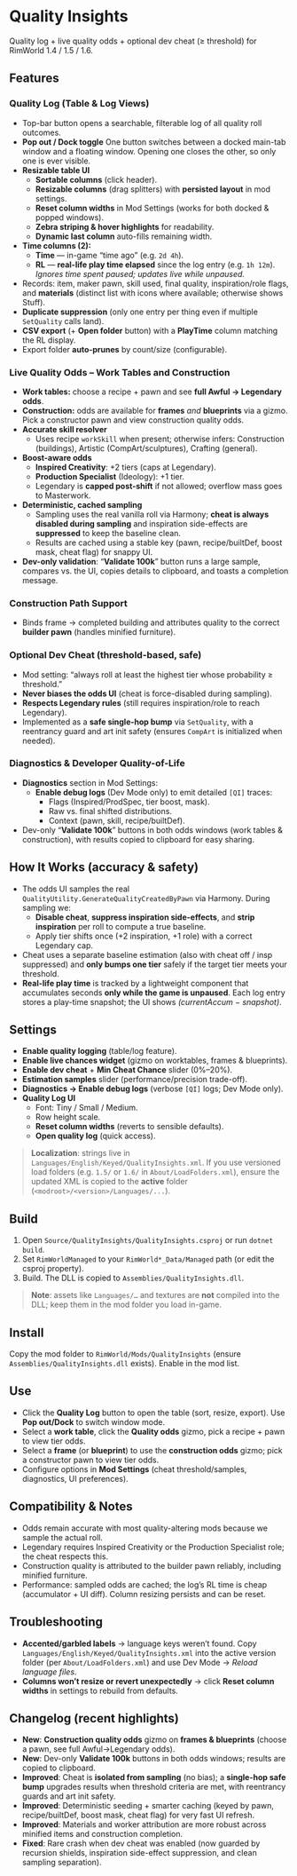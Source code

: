 # Quality Insights

Quality log + live quality odds + optional dev cheat (≥ threshold) for RimWorld 1.4 / 1.5 / 1.6.

## Features

### Quality Log (Table & Log Views)

* Top-bar button opens a searchable, filterable log of all quality roll outcomes.
* **Pop out / Dock toggle**
  One button switches between a docked main-tab window and a floating window. Opening one closes the other, so only one is ever visible.
* **Resizable table UI**
  * **Sortable columns** (click header).
  * **Resizable columns** (drag splitters) with **persisted layout** in mod settings.
  * **Reset column widths** in Mod Settings (works for both docked & popped windows).
  * **Zebra striping & hover highlights** for readability.
  * **Dynamic last column** auto-fills remaining width.
* **Time columns (2):**
  * **Time** — in-game “time ago” (e.g. `2d 4h`).
  * **RL** — **real-life play time elapsed** since the log entry (e.g. `1h 12m`).
    *Ignores time spent paused; updates live while unpaused.*
* Records: item, maker pawn, skill used, final quality, inspiration/role flags, and **materials** (distinct list with icons where available; otherwise shows Stuff).
* **Duplicate suppression** (only one entry per thing even if multiple `SetQuality` calls land).
* **CSV export** (+ **Open folder** button) with a **PlayTime** column matching the RL display.
* Export folder **auto-prunes** by count/size (configurable).

### Live Quality Odds – Work Tables **and Construction**

* **Work tables:** choose a recipe + pawn and see **full Awful → Legendary odds**.
* **Construction:** odds are available for **frames** *and* **blueprints** via a gizmo.
  Pick a constructor pawn and view construction quality odds.
* **Accurate skill resolver**
  * Uses recipe `workSkill` when present; otherwise infers: Construction (buildings), Artistic (CompArt/sculptures), Crafting (general).
* **Boost-aware odds**
  * **Inspired Creativity**: +2 tiers (caps at Legendary).
  * **Production Specialist** (Ideology): +1 tier.
  * Legendary is **capped post-shift** if not allowed; overflow mass goes to Masterwork.
* **Deterministic, cached sampling**
  * Sampling uses the real vanilla roll via Harmony; **cheat is always disabled during sampling** and inspiration side-effects are **suppressed** to keep the baseline clean.
  * Results are cached using a stable key (pawn, recipe/builtDef, boost mask, cheat flag) for snappy UI.
* **Dev-only validation**: “**Validate 100k**” button runs a large sample, compares vs. the UI, copies details to clipboard, and toasts a completion message.

### Construction Path Support

* Binds frame → completed building and attributes quality to the correct **builder pawn** (handles minified furniture).

### Optional Dev Cheat (threshold-based, safe)

* Mod setting: “always roll at least the highest tier whose probability ≥ threshold.”
* **Never biases the odds UI** (cheat is force-disabled during sampling).
* **Respects Legendary rules** (still requires inspiration/role to reach Legendary).
* Implemented as a **safe single-hop bump** via `SetQuality`, with a reentrancy guard and art init safety (ensures `CompArt` is initialized when needed).

### Diagnostics & Developer Quality-of-Life

* **Diagnostics** section in Mod Settings:
  * **Enable debug logs** (Dev Mode only) to emit detailed `[QI]` traces:
    * Flags (Inspired/ProdSpec, tier boost, mask).
    * Raw vs. final shifted distributions.
    * Context (pawn, skill, recipe/builtDef).
* Dev-only “**Validate 100k**” buttons in both odds windows (work tables & construction), with results copied to clipboard for easy sharing.

## How It Works (accuracy & safety)

* The odds UI samples the real `QualityUtility.GenerateQualityCreatedByPawn` via Harmony. During sampling we:
  * **Disable cheat**, **suppress inspiration side-effects**, and **strip inspiration** per roll to compute a true baseline.
  * Apply tier shifts once (+2 inspiration, +1 role) with a correct Legendary cap.
* Cheat uses a separate baseline estimation (also with cheat off / insp suppressed) and **only bumps one tier** safely if the target tier meets your threshold.
* **Real-life play time** is tracked by a lightweight component that accumulates seconds **only while the game is unpaused**. Each log entry stores a play-time snapshot; the UI shows *(currentAccum − snapshot)*.

## Settings

* **Enable quality logging** (table/log feature).
* **Enable live chances widget** (gizmo on worktables, frames & blueprints).
* **Enable dev cheat** + **Min Cheat Chance** slider (0%–20%).
* **Estimation samples** slider (performance/precision trade-off).
* **Diagnostics → Enable debug logs** (verbose `[QI]` logs; Dev Mode only).
* **Quality Log UI**
  * Font: Tiny / Small / Medium.
  * Row height scale.
  * **Reset column widths** (reverts to sensible defaults).
  * **Open quality log** (quick access).

> **Localization**: strings live in `Languages/English/Keyed/QualityInsights.xml`.
> If you use versioned load folders (e.g. `1.5/` or `1.6/` in `About/LoadFolders.xml`), ensure the updated XML is copied to the **active** folder (`<modroot>/<version>/Languages/...`).

## Build

1. Open `Source/QualityInsights/QualityInsights.csproj` or run `dotnet build`.
2. Set `RimWorldManaged` to your `RimWorld*_Data/Managed` path (or edit the csproj property).
3. Build. The DLL is copied to `Assemblies/QualityInsights.dll`.

> **Note**: assets like `Languages/…` and textures are **not** compiled into the DLL; keep them in the mod folder you load in-game.

## Install

Copy the mod folder to `RimWorld/Mods/QualityInsights` (ensure `Assemblies/QualityInsights.dll` exists). Enable in the mod list.

## Use

* Click the **Quality Log** button to open the table (sort, resize, export). Use **Pop out/Dock** to switch window mode.
* Select a **work table**, click the **Quality odds** gizmo, pick a recipe + pawn to view tier odds.
* Select a **frame** (or **blueprint**) to use the **construction odds** gizmo; pick a constructor pawn to view tier odds.
* Configure options in **Mod Settings** (cheat threshold/samples, diagnostics, UI preferences).

## Compatibility & Notes

* Odds remain accurate with most quality-altering mods because we sample the actual roll.
* Legendary requires Inspired Creativity or the Production Specialist role; the cheat respects this.
* Construction quality is attributed to the builder pawn reliably, including minified furniture.
* Performance: sampled odds are cached; the log’s RL time is cheap (accumulator + UI diff). Column resizing persists and can be reset.

## Troubleshooting

* **Accented/garbled labels** → language keys weren’t found. Copy `Languages/English/Keyed/QualityInsights.xml` into the active version folder (per `About/LoadFolders.xml`) and use Dev Mode → *Reload language files*.
* **Columns won’t resize or revert unexpectedly** → click **Reset column widths** in settings to rebuild from defaults.

## Changelog (recent highlights)

* **New**: **Construction quality odds** gizmo on **frames & blueprints** (choose a pawn, see full Awful→Legendary odds).
* **New**: Dev-only **Validate 100k** buttons in both odds windows; results are copied to clipboard.
* **Improved**: Cheat is **isolated from sampling** (no bias); a **single-hop safe bump** upgrades results when threshold criteria are met, with reentrancy guards and art init safety.
* **Improved**: Deterministic seeding + smarter caching (keyed by pawn, recipe/builtDef, boost mask, cheat flag) for very fast UI refresh.
* **Improved**: Materials and worker attribution are more robust across minified items and construction completion.
* **Fixed**: Rare crash when dev cheat was enabled (now guarded by recursion shields, inspiration side-effect suppression, and clean sampling separation).
